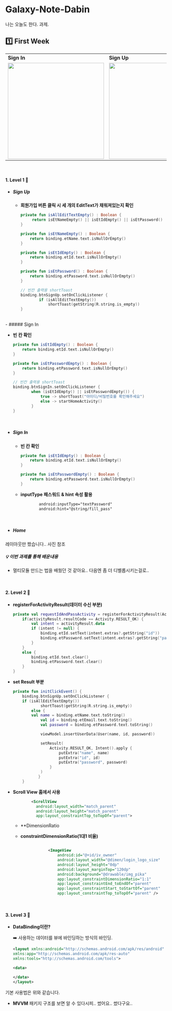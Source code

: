 # Galaxy-Note-Dabin
나는 오늘도 한다. 과제.
## :one: First Week

<table class="tg">
<tbody>
    <tr>
      <td><b>Sign In</b></td>
      <td><b>Sign Up</b></td>
      <td><b>Home</b></td>
    </tr>
  <tr>
    <td><img src="https://user-images.githubusercontent.com/70698151/162624575-e82b2b4a-a45d-471e-a6d5-353fb089b611.png" width="300px"/></td>
    <td><img src="https://user-images.githubusercontent.com/70698151/162624588-dfecaf1f-e606-4b9f-b309-7be900c70d4c.png"  width="300px"/></td>
  	<td><img src="https://user-images.githubusercontent.com/70698151/162624562-07c33265-9716-4ece-ba18-9ec12d9a3b18.png"  width="300px"/></td>
	</tr>
</tbody>
</table>

<br>

#### 1. Level 1 :baby:

- ##### Sign Up

  - **회원가입 버튼 클릭 시 세 개의 EditText가 채워져있는지 확인**

    ```kotlin
    private fun isAllEditTextEmpty() : Boolean {
         return isEtNameEmpty() || isEtIdEmpty() || isEtPassword()
    }
    
    private fun isEtNameEmpty() : Boolean {
        return binding.etName.text.isNullOrEmpty()
    }
    
    private fun isEtIdEmpty() : Boolean {
        return binding.etId.text.isNullOrEmpty()
    }
    
    private fun isEtPassword() : Boolean {
        return binding.etPassword.text.isNullOrEmpty()
    }
    
    // 빈칸 출력용 shortToast
    binding.btnSignUp.setOnClickListener {
            if (isAllEditTextEmpty())
                shortToast(getString(R.string.is_empty))
    }
    ```

<br>
- ##### Sign In

  - **빈 칸 확인**

    ```kotlin
    private fun isEtIdEmpty() : Boolean {
        return binding.etId.text.isNullOrEmpty()
    }
    
    private fun isEtPasswordEmpty() : Boolean {
        return binding.etPassword.text.isNullOrEmpty()
    }
    
    // 빈칸 출력용 shortToast
    binding.btnSignIn.setOnClickListener {
            when (isEtIdEmpty() || isEtPasswordEmpty()) {
                true -> shortToast("아이디/비밀번호를 확인해주세요")
                else -> startHomeActivity()
            }
    }
    ```


<br>

- ##### Sign In

  - **빈 칸 확인**

    ```kotlin
    private fun isEtIdEmpty() : Boolean {
        return binding.etId.text.isNullOrEmpty()
    }
    
    private fun isEtPasswordEmpty() : Boolean {
        return binding.etPassword.text.isNullOrEmpty()
    }
    ```
    
    
  - **inputType 패스워드 & hint 속성 활용**

    ```xml
            android:inputType="textPassword"
            android:hint="@string/fill_pass"
    ```
<br>

- ##### Home
레이아웃만 짰습니다.. 사진 참조

##### :bulb: 이번 과제를 통해 배운내용

- 멀티모듈 만드는 법을 배웠던 것 같아요.. 다음엔 좀 더 디벨롭시키는걸로..

<br>

#### 2. Level 2 👧
- **registerForActivityResult(데이터 수신 부분)**

    ```kotlin
    private val requestIdAndPassActivity = registerForActivityResult(ActivityResultContracts.StartActivityForResult()) { activityResult ->
        if(activityResult.resultCode == Activity.RESULT_OK) {
            val intent = activityResult.data
            if (intent != null) {
                binding.etId.setText(intent.extras?.getString("id"))
                binding.etPassword.setText(intent.extras?.getString("password"))
            }
        }
        else {
            binding.etId.text.clear()
            binding.etPassword.text.clear()
        }
    }
    ```

- **set Result 부분**

    ```kotlin
    private fun initClickEvent() {
        binding.btnSignUp.setOnClickListener {
        if (isAllEditTextEmpty())
                shortToast(getString(R.string.is_empty))
            else {
            val name = binding.etName.text.toString()
                val id = binding.etEmail.text.toString()
                val password = binding.etPassword.text.toString()

                viewModel.insertUserData(User(name, id, password))

                setResult(
                    Activity.RESULT_OK, Intent().apply {
                        putExtra("name", name)
                        putExtra("id", id)
                        putExtra("password", password)
                    }
                )
               }
        }
    ```

- **Scroll View 홈에서 사용**

  ```xml
          <ScrollView
            android:layout_width="match_parent"
            android:layout_height="match_parent"
            app:layout_constraintTop_toTopOf="parent">

  ```
  - **DimensionRatio
  
  - **constraintDimensionRatio(1대1 비율)**

    ```xml
    
                <ImageView
                    android:id="@+id/iv_owner"
                    android:layout_width="@dimen/login_logo_size"
                    android:layout_height="0dp"
                    android:layout_marginTop="120dp"
                    android:background="@drawable/img_pika"
                    app:layout_constraintDimensionRatio="1:1"
                    app:layout_constraintEnd_toEndOf="parent"
                    app:layout_constraintStart_toStartOf="parent"
                    app:layout_constraintTop_toTopOf="parent" />
    ```

<br>

#### 3. Level 3 :woman:

- **DataBinding이란?**

  :arrow_right: 사용하는 데이터를 뷰에 바인딩하는 방식의 바인딩.

  
    ```xml    
  <layout xmlns:android="http://schemas.android.com/apk/res/android"
    xmlns:app="http://schemas.android.com/apk/res-auto"
    xmlns:tools="http://schemas.android.com/tools">

    <data>

    </data>
  </layout>
    ```
기본 사용법은 위와 같습니다.
  <br>

- **MVVM**
  패키지 구조를 보면 알 수 있다시피.. 썼어요.. 썼다구요..

<br>
